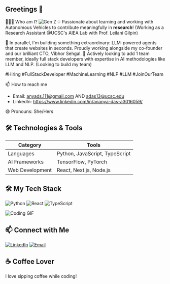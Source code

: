 ## Greetings 👋

👨🏻‍💻 Who am I? ![Gen Z](https://img.shields.io/badge/Gen%20Z-blue?style=flat-square)
💡 Passionate about learning and working with Autonomous Vehicles to contribute meaningfully in **research**! (Working as a Research Assistant @UCSC's AIEA Lab with Prof. Leilani Gilpin)

🚀 In parallel, I'm building something extraordinary: LLM-powered agents that create websites in seconds. Proudly working alongside my co-founder and our brilliant CTO, Vibhor Sehgal.
👥 Actively looking to add 1 team member, ideally full stack developers with expertise in AI methodologies like LLM and NLP. (Looking to build my team)

#Hiring #FullStackDeveloper #MachineLearning #NLP #LLM #JoinOurTeam


📫 How to reach me
* Email: anyads.111@gmail.com AND adas13@ucsc.edu
* LinkedIn: https://www.linkedin.com/in/ananya-das-a3016059/

😄 Pronouns:
She/Hers

## 🛠️ Technologies & Tools
| Category         | Tools                     |
| ---------------- | ------------------------- |
| Languages        | Python, JavaScript, TypeScript |
| AI Frameworks    | TensorFlow, PyTorch       |
| Web Development  | React, Next.js, Node.js   |

## 🛠️ My Tech Stack
![Python](https://img.shields.io/badge/Python-3776AB?style=for-the-badge&logo=python&logoColor=white)
![React](https://img.shields.io/badge/React-20232A?style=for-the-badge&logo=react&logoColor=61DAFB)
![TypeScript](https://img.shields.io/badge/TypeScript-3178C6?style=for-the-badge&logo=typescript&logoColor=white)

![Coding GIF](https://media.giphy.com/media/13HgwGsXF0aiGY/giphy.gif)

## 📫 Connect with Me
[![LinkedIn](https://img.shields.io/badge/LinkedIn-blue?style=for-the-badge&logo=linkedin)](https://www.linkedin.com/in/ananya-das-a3016059/)
[![Email](https://img.shields.io/badge/Email-red?style=for-the-badge&logo=gmail&logoColor=white)](mailto:das.ananya2607@gmail.com)


## ☕ Coffee Lover
I love sipping coffee while coding!




<!--
**ananyadas2607/ananyadas2607** is a ✨ _special_ ✨ repository because its `README.md` (this file) appears on your GitHub profile.

Here are some ideas to get you started:

- 🔭 I’m currently working on ...
- 🌱 I’m currently learning ...
- 👯 I’m looking to collaborate on ...
- 🤔 I’m looking for help with ...
- 💬 Ask me about ...
- 📫 How to reach me: ...
- 😄 Pronouns: ...
- ⚡ Fun fact: ...
-->
